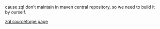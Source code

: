 cause zql don't maintain in maven central repository, so we need to build it by ourself.

[zql sourceforge page](https://zql.sourceforge.net/)
